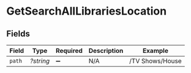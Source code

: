# GetSearchAllLibrariesLocation


## Fields

| Field              | Type               | Required           | Description        | Example            |
| ------------------ | ------------------ | ------------------ | ------------------ | ------------------ |
| `path`             | *?string*          | :heavy_minus_sign: | N/A                | /TV Shows/House    |